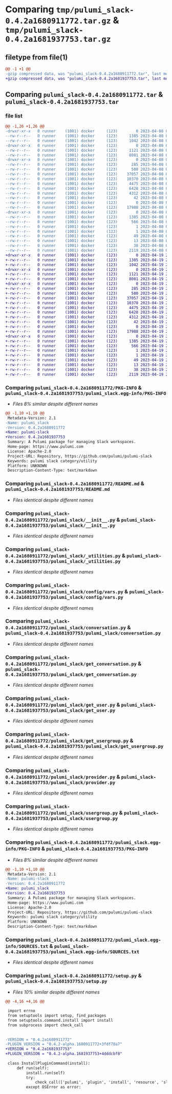 # Comparing `tmp/pulumi_slack-0.4.2a1680911772.tar.gz` & `tmp/pulumi_slack-0.4.2a1681937753.tar.gz`

## filetype from file(1)

```diff
@@ -1 +1 @@
-gzip compressed data, was "pulumi_slack-0.4.2a1680911772.tar", last modified: Sat Apr  8 00:02:35 2023, max compression
+gzip compressed data, was "pulumi_slack-0.4.2a1681937753.tar", last modified: Wed Apr 19 21:06:21 2023, max compression
```

## Comparing `pulumi_slack-0.4.2a1680911772.tar` & `pulumi_slack-0.4.2a1681937753.tar`

### file list

```diff
@@ -1,26 +1,26 @@
-drwxr-xr-x   0 runner    (1001) docker     (123)        0 2023-04-08 00:02:35.144394 pulumi_slack-0.4.2a1680911772/
--rw-r--r--   0 runner    (1001) docker     (123)     1385 2023-04-08 00:02:35.144394 pulumi_slack-0.4.2a1680911772/PKG-INFO
--rw-r--r--   0 runner    (1001) docker     (123)     1042 2023-04-08 00:02:34.000000 pulumi_slack-0.4.2a1680911772/README.md
-drwxr-xr-x   0 runner    (1001) docker     (123)        0 2023-04-08 00:02:35.140394 pulumi_slack-0.4.2a1680911772/pulumi_slack/
--rw-r--r--   0 runner    (1001) docker     (123)     1121 2023-04-08 00:02:34.000000 pulumi_slack-0.4.2a1680911772/pulumi_slack/__init__.py
--rw-r--r--   0 runner    (1001) docker     (123)     8081 2023-04-08 00:02:34.000000 pulumi_slack-0.4.2a1680911772/pulumi_slack/_utilities.py
-drwxr-xr-x   0 runner    (1001) docker     (123)        0 2023-04-08 00:02:35.144394 pulumi_slack-0.4.2a1680911772/pulumi_slack/config/
--rw-r--r--   0 runner    (1001) docker     (123)      285 2023-04-08 00:02:34.000000 pulumi_slack-0.4.2a1680911772/pulumi_slack/config/__init__.py
--rw-r--r--   0 runner    (1001) docker     (123)      580 2023-04-08 00:02:34.000000 pulumi_slack-0.4.2a1680911772/pulumi_slack/config/vars.py
--rw-r--r--   0 runner    (1001) docker     (123)    37057 2023-04-08 00:02:34.000000 pulumi_slack-0.4.2a1680911772/pulumi_slack/conversation.py
--rw-r--r--   0 runner    (1001) docker     (123)    10370 2023-04-08 00:02:34.000000 pulumi_slack-0.4.2a1680911772/pulumi_slack/get_conversation.py
--rw-r--r--   0 runner    (1001) docker     (123)     4475 2023-04-08 00:02:34.000000 pulumi_slack-0.4.2a1680911772/pulumi_slack/get_user.py
--rw-r--r--   0 runner    (1001) docker     (123)     6428 2023-04-08 00:02:34.000000 pulumi_slack-0.4.2a1680911772/pulumi_slack/get_usergroup.py
--rw-r--r--   0 runner    (1001) docker     (123)     4312 2023-04-08 00:02:34.000000 pulumi_slack-0.4.2a1680911772/pulumi_slack/provider.py
--rw-r--r--   0 runner    (1001) docker     (123)       42 2023-04-08 00:02:34.000000 pulumi_slack-0.4.2a1680911772/pulumi_slack/pulumi-plugin.json
--rw-r--r--   0 runner    (1001) docker     (123)        0 2023-04-08 00:02:34.000000 pulumi_slack-0.4.2a1680911772/pulumi_slack/py.typed
--rw-r--r--   0 runner    (1001) docker     (123)    17988 2023-04-08 00:02:34.000000 pulumi_slack-0.4.2a1680911772/pulumi_slack/usergroup.py
-drwxr-xr-x   0 runner    (1001) docker     (123)        0 2023-04-08 00:02:35.144394 pulumi_slack-0.4.2a1680911772/pulumi_slack.egg-info/
--rw-r--r--   0 runner    (1001) docker     (123)     1385 2023-04-08 00:02:35.000000 pulumi_slack-0.4.2a1680911772/pulumi_slack.egg-info/PKG-INFO
--rw-r--r--   0 runner    (1001) docker     (123)      566 2023-04-08 00:02:35.000000 pulumi_slack-0.4.2a1680911772/pulumi_slack.egg-info/SOURCES.txt
--rw-r--r--   0 runner    (1001) docker     (123)        1 2023-04-08 00:02:35.000000 pulumi_slack-0.4.2a1680911772/pulumi_slack.egg-info/dependency_links.txt
--rw-r--r--   0 runner    (1001) docker     (123)        1 2023-04-08 00:02:35.000000 pulumi_slack-0.4.2a1680911772/pulumi_slack.egg-info/not-zip-safe
--rw-r--r--   0 runner    (1001) docker     (123)       49 2023-04-08 00:02:35.000000 pulumi_slack-0.4.2a1680911772/pulumi_slack.egg-info/requires.txt
--rw-r--r--   0 runner    (1001) docker     (123)       13 2023-04-08 00:02:35.000000 pulumi_slack-0.4.2a1680911772/pulumi_slack.egg-info/top_level.txt
--rw-r--r--   0 runner    (1001) docker     (123)       38 2023-04-08 00:02:35.144394 pulumi_slack-0.4.2a1680911772/setup.cfg
--rw-r--r--   0 runner    (1001) docker     (123)     2119 2023-04-08 00:02:34.000000 pulumi_slack-0.4.2a1680911772/setup.py
+drwxr-xr-x   0 runner    (1001) docker     (123)        0 2023-04-19 21:06:21.368453 pulumi_slack-0.4.2a1681937753/
+-rw-r--r--   0 runner    (1001) docker     (123)     1385 2023-04-19 21:06:21.368453 pulumi_slack-0.4.2a1681937753/PKG-INFO
+-rw-r--r--   0 runner    (1001) docker     (123)     1042 2023-04-19 21:06:21.000000 pulumi_slack-0.4.2a1681937753/README.md
+drwxr-xr-x   0 runner    (1001) docker     (123)        0 2023-04-19 21:06:21.364453 pulumi_slack-0.4.2a1681937753/pulumi_slack/
+-rw-r--r--   0 runner    (1001) docker     (123)     1121 2023-04-19 21:06:21.000000 pulumi_slack-0.4.2a1681937753/pulumi_slack/__init__.py
+-rw-r--r--   0 runner    (1001) docker     (123)     8081 2023-04-19 21:06:21.000000 pulumi_slack-0.4.2a1681937753/pulumi_slack/_utilities.py
+drwxr-xr-x   0 runner    (1001) docker     (123)        0 2023-04-19 21:06:21.364453 pulumi_slack-0.4.2a1681937753/pulumi_slack/config/
+-rw-r--r--   0 runner    (1001) docker     (123)      285 2023-04-19 21:06:21.000000 pulumi_slack-0.4.2a1681937753/pulumi_slack/config/__init__.py
+-rw-r--r--   0 runner    (1001) docker     (123)      580 2023-04-19 21:06:21.000000 pulumi_slack-0.4.2a1681937753/pulumi_slack/config/vars.py
+-rw-r--r--   0 runner    (1001) docker     (123)    37057 2023-04-19 21:06:21.000000 pulumi_slack-0.4.2a1681937753/pulumi_slack/conversation.py
+-rw-r--r--   0 runner    (1001) docker     (123)    10370 2023-04-19 21:06:21.000000 pulumi_slack-0.4.2a1681937753/pulumi_slack/get_conversation.py
+-rw-r--r--   0 runner    (1001) docker     (123)     4475 2023-04-19 21:06:21.000000 pulumi_slack-0.4.2a1681937753/pulumi_slack/get_user.py
+-rw-r--r--   0 runner    (1001) docker     (123)     6428 2023-04-19 21:06:21.000000 pulumi_slack-0.4.2a1681937753/pulumi_slack/get_usergroup.py
+-rw-r--r--   0 runner    (1001) docker     (123)     4312 2023-04-19 21:06:21.000000 pulumi_slack-0.4.2a1681937753/pulumi_slack/provider.py
+-rw-r--r--   0 runner    (1001) docker     (123)       42 2023-04-19 21:06:21.000000 pulumi_slack-0.4.2a1681937753/pulumi_slack/pulumi-plugin.json
+-rw-r--r--   0 runner    (1001) docker     (123)        0 2023-04-19 21:06:21.000000 pulumi_slack-0.4.2a1681937753/pulumi_slack/py.typed
+-rw-r--r--   0 runner    (1001) docker     (123)    17988 2023-04-19 21:06:21.000000 pulumi_slack-0.4.2a1681937753/pulumi_slack/usergroup.py
+drwxr-xr-x   0 runner    (1001) docker     (123)        0 2023-04-19 21:06:21.364453 pulumi_slack-0.4.2a1681937753/pulumi_slack.egg-info/
+-rw-r--r--   0 runner    (1001) docker     (123)     1385 2023-04-19 21:06:21.000000 pulumi_slack-0.4.2a1681937753/pulumi_slack.egg-info/PKG-INFO
+-rw-r--r--   0 runner    (1001) docker     (123)      566 2023-04-19 21:06:21.000000 pulumi_slack-0.4.2a1681937753/pulumi_slack.egg-info/SOURCES.txt
+-rw-r--r--   0 runner    (1001) docker     (123)        1 2023-04-19 21:06:21.000000 pulumi_slack-0.4.2a1681937753/pulumi_slack.egg-info/dependency_links.txt
+-rw-r--r--   0 runner    (1001) docker     (123)        1 2023-04-19 21:06:21.000000 pulumi_slack-0.4.2a1681937753/pulumi_slack.egg-info/not-zip-safe
+-rw-r--r--   0 runner    (1001) docker     (123)       49 2023-04-19 21:06:21.000000 pulumi_slack-0.4.2a1681937753/pulumi_slack.egg-info/requires.txt
+-rw-r--r--   0 runner    (1001) docker     (123)       13 2023-04-19 21:06:21.000000 pulumi_slack-0.4.2a1681937753/pulumi_slack.egg-info/top_level.txt
+-rw-r--r--   0 runner    (1001) docker     (123)       38 2023-04-19 21:06:21.368453 pulumi_slack-0.4.2a1681937753/setup.cfg
+-rw-r--r--   0 runner    (1001) docker     (123)     2119 2023-04-19 21:06:21.000000 pulumi_slack-0.4.2a1681937753/setup.py
```

### Comparing `pulumi_slack-0.4.2a1680911772/PKG-INFO` & `pulumi_slack-0.4.2a1681937753/pulumi_slack.egg-info/PKG-INFO`

 * *Files 8% similar despite different names*

```diff
@@ -1,10 +1,10 @@
 Metadata-Version: 2.1
-Name: pulumi_slack
-Version: 0.4.2a1680911772
+Name: pulumi-slack
+Version: 0.4.2a1681937753
 Summary: A Pulumi package for managing Slack workspaces.
 Home-page: https://www.pulumi.com
 License: Apache-2.0
 Project-URL: Repository, https://github.com/pulumi/pulumi-slack
 Keywords: pulumi slack category/utility
 Platform: UNKNOWN
 Description-Content-Type: text/markdown
```

### Comparing `pulumi_slack-0.4.2a1680911772/README.md` & `pulumi_slack-0.4.2a1681937753/README.md`

 * *Files identical despite different names*

### Comparing `pulumi_slack-0.4.2a1680911772/pulumi_slack/__init__.py` & `pulumi_slack-0.4.2a1681937753/pulumi_slack/__init__.py`

 * *Files identical despite different names*

### Comparing `pulumi_slack-0.4.2a1680911772/pulumi_slack/_utilities.py` & `pulumi_slack-0.4.2a1681937753/pulumi_slack/_utilities.py`

 * *Files identical despite different names*

### Comparing `pulumi_slack-0.4.2a1680911772/pulumi_slack/config/vars.py` & `pulumi_slack-0.4.2a1681937753/pulumi_slack/config/vars.py`

 * *Files identical despite different names*

### Comparing `pulumi_slack-0.4.2a1680911772/pulumi_slack/conversation.py` & `pulumi_slack-0.4.2a1681937753/pulumi_slack/conversation.py`

 * *Files identical despite different names*

### Comparing `pulumi_slack-0.4.2a1680911772/pulumi_slack/get_conversation.py` & `pulumi_slack-0.4.2a1681937753/pulumi_slack/get_conversation.py`

 * *Files identical despite different names*

### Comparing `pulumi_slack-0.4.2a1680911772/pulumi_slack/get_user.py` & `pulumi_slack-0.4.2a1681937753/pulumi_slack/get_user.py`

 * *Files identical despite different names*

### Comparing `pulumi_slack-0.4.2a1680911772/pulumi_slack/get_usergroup.py` & `pulumi_slack-0.4.2a1681937753/pulumi_slack/get_usergroup.py`

 * *Files identical despite different names*

### Comparing `pulumi_slack-0.4.2a1680911772/pulumi_slack/provider.py` & `pulumi_slack-0.4.2a1681937753/pulumi_slack/provider.py`

 * *Files identical despite different names*

### Comparing `pulumi_slack-0.4.2a1680911772/pulumi_slack/usergroup.py` & `pulumi_slack-0.4.2a1681937753/pulumi_slack/usergroup.py`

 * *Files identical despite different names*

### Comparing `pulumi_slack-0.4.2a1680911772/pulumi_slack.egg-info/PKG-INFO` & `pulumi_slack-0.4.2a1681937753/PKG-INFO`

 * *Files 8% similar despite different names*

```diff
@@ -1,10 +1,10 @@
 Metadata-Version: 2.1
-Name: pulumi-slack
-Version: 0.4.2a1680911772
+Name: pulumi_slack
+Version: 0.4.2a1681937753
 Summary: A Pulumi package for managing Slack workspaces.
 Home-page: https://www.pulumi.com
 License: Apache-2.0
 Project-URL: Repository, https://github.com/pulumi/pulumi-slack
 Keywords: pulumi slack category/utility
 Platform: UNKNOWN
 Description-Content-Type: text/markdown
```

### Comparing `pulumi_slack-0.4.2a1680911772/pulumi_slack.egg-info/SOURCES.txt` & `pulumi_slack-0.4.2a1681937753/pulumi_slack.egg-info/SOURCES.txt`

 * *Files identical despite different names*

### Comparing `pulumi_slack-0.4.2a1680911772/setup.py` & `pulumi_slack-0.4.2a1681937753/setup.py`

 * *Files 10% similar despite different names*

```diff
@@ -4,16 +4,16 @@
 
 import errno
 from setuptools import setup, find_packages
 from setuptools.command.install import install
 from subprocess import check_call
 
 
-VERSION = "0.4.2a1680911772"
-PLUGIN_VERSION = "0.4.2-alpha.1680911772+3fdf78a7"
+VERSION = "0.4.2a1681937753"
+PLUGIN_VERSION = "0.4.2-alpha.1681937753+4dddcbf8"
 
 class InstallPluginCommand(install):
     def run(self):
         install.run(self)
         try:
             check_call(['pulumi', 'plugin', 'install', 'resource', 'slack', PLUGIN_VERSION])
         except OSError as error:
```

